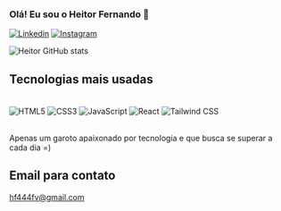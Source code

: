 ### Olá! Eu sou o Heitor Fernando 👋

[![Linkedin](https://img.shields.io/badge/LinkedIn-0077B5?style=for-the-badge&logo=linkedin&logoColor=white)](https://www.linkedin.com/in/heitor-fernando-831bab2b7/)
[![Instagram](https://img.shields.io/badge/Instagram-E4405F?style=for-the-badge&logo=instagram&logoColor=white)](https://www.instagram.com/heitorffv/)

![Heitor GitHub stats](https://github-readme-stats.vercel.app/api?username=heitorfernandofv&show_icons=true&theme=dracula)

## Tecnologias mais usadas

<div style='display: inline_block'><br/>
    <img  align='center' alt='HTML5' src='https://img.shields.io/badge/HTML5-E34F26?style=for-the-badge&logo=html5&logoColor=white'>
    <img  align='center' alt='CSS3' src='https://img.shields.io/badge/CSS3-1572B6?style=for-the-badge&logo=css3&logoColor=white'>
    <img  align='center' alt='JavaScript' src='https://img.shields.io/badge/JavaScript-F7DF1E?style=for-the-badge&logo=javascript&logoColor=black'>
    <img  align='center' alt='React' src='https://img.shields.io/badge/React-20232A?style=for-the-badge&logo=react&logoColor=61DAFB'>
    <img  align='center' alt='Tailwind CSS' src='https://img.shields.io/badge/Tailwind_CSS-38B2AC?style=for-the-badge&logo=tailwind-css&logoColor=white'>
</div><br/>

Apenas um garoto apaixonado por tecnologia e que busca se superar a cada dia =)

## Email para contato
hf444fv@gmail.com

